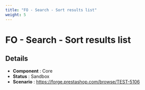 ```yaml
---
title: "FO - Search - Sort results list"
weight: 5
---
```


# FO - Search - Sort results list
## Details
* **Component** : Core
* **Status** : Sandbox
* **Scenario** : https://forge.prestashop.com/browse/TEST-5106
